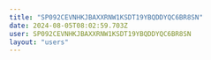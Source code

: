 ```yaml
---
title: "SP092CEVNHKJBAXXRNW1KSDT19YBQDDYQC6BR8SN"
date: 2024-08-05T08:02:59.703Z
user: SP092CEVNHKJBAXXRNW1KSDT19YBQDDYQC6BR8SN
layout: "users"
---
```

    